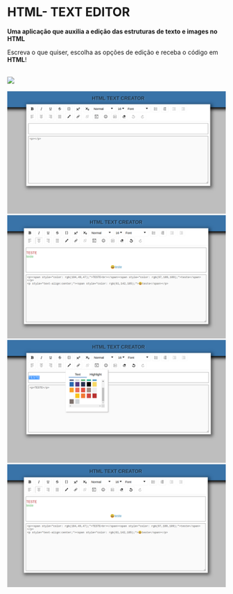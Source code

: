 # HTML- TEXT EDITOR
<p><strong>Uma aplicação que auxilia a edição das estruturas de texto e images no HTML</strong></p>
<p>Escreva o que quiser, escolha as opções de edição e receba o código em <strong>HTML</strong>!</p>
</br> <img src="https://media0.giphy.com/media/f9XgHHnPnDjOF1hWpl/giphy.gif?cid=ecf05e47xrnr0q1myx44vkgxeu8l1o4fs17c5zcvc4u9k5lu&rid=giphy.gif&ct=g" width="200"/>
<p align="center">
  <img src="./images/img1.png" width="600" title="1">
  <img src="./images/img2.png" width="600" title="2">
  <img src="./images/img3.png" width="600" title="3">
  <img src="./images/img4.png" width="600" title="4">
</p>
